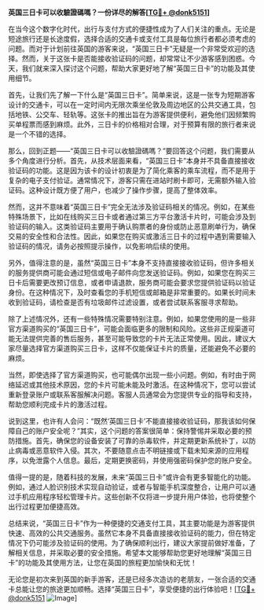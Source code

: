 **英国三日卡可以收驗證碼嗎？一份详尽的解答[[TG💪+ @donk5151](https://t.me/s/donk5151)]**

在当今这个数字化时代，出行与支付方式的便捷性成为了人们关注的重点。无论是短途旅行还是长途度假，选择合适的交通卡或支付工具是每位旅行者都必须考虑的问题。而对于计划前往英国的游客来说，“英国三日卡”无疑是一个非常受欢迎的选择。然而，关于这张卡是否能接收验证码的问题，却常常让不少游客感到困惑。今天，我们就来深入探讨这个问题，帮助大家更好地了解“英国三日卡”的功能及其使用细节。

首先，让我们先了解一下什么是“英国三日卡”。简单来说，这是一张专为短期游客设计的交通卡，可以在一定时间内无限次乘坐伦敦及周边地区的公共交通工具，包括地铁、公交车、轻轨等。这张卡的推出旨在为游客提供便利，避免他们因频繁购买单程票而感到麻烦。此外，三日卡的价格相对合理，对于预算有限的旅行者来说是一个不错的选择。

那么，回到正题——“英国三日卡可以收驗證碼嗎？”要回答这个问题，我们需要从多个角度进行分析。首先，从技术层面来看，“英国三日卡”本身并不具备直接接收验证码的功能。这是因为该卡的设计初衷是为了简化乘客的乘车流程，而不是用于复杂的电子支付验证。通常情况下，游客只需在进站时刷卡即可，无需额外输入验证码。这种设计既方便了用户，也减少了操作步骤，提高了整体效率。

然而，这并不意味着“英国三日卡”完全无法涉及验证码相关的情况。例如，在某些特殊场景下，比如在线购买三日卡或者通过第三方平台激活卡片时，可能会涉及到验证码的输入。这类验证码主要用于确认购票者的身份或防止恶意刷单行为，确保交易的安全性和合法性。因此，如果您在购买或激活三日卡的过程中遇到需要输入验证码的情况，请务必按照提示操作，以免影响后续的使用。

另外，值得注意的是，虽然“英国三日卡”本身不支持直接接收验证码，但许多相关的服务提供商可能会通过短信或电子邮件向您发送验证码。例如，如果您在购买三日卡后需要更改预订信息，或者申请退款，服务商可能会要求您提供验证码以验证身份。在这种情况下，及时查看您的手机短信或邮箱是非常重要的。如果长时间未收到验证码，请检查是否有垃圾邮件过滤设置，或者尝试联系客服寻求帮助。

除了上述情况外，还有一些特殊情况需要特别注意。例如，如果您使用的是一些非官方渠道购买的“英国三日卡”，可能会面临更多的限制和风险。这些非正规渠道可能无法提供完善的售后服务，甚至可能导致您的卡片无法正常使用。因此，建议大家尽量选择官方渠道购买三日卡，这样不仅能保证卡片的质量，还能避免不必要的麻烦。

当然，即使选择了官方渠道购买，也可能偶尔出现一些小问题。例如，有时由于网络延迟或其他技术原因，您的卡片可能未能及时激活。在这种情况下，您可以尝试重新登录账户或联系客服解决问题。客服人员通常会为您提供专业的指导和支持，帮助您顺利完成卡片的激活过程。

说到这里，也许有人会问：“既然‘英国三日卡’不能直接接收验证码，那我该如何保障自己的账户安全呢？”其实，这个问题的答案很简单：保持警惕并采取必要的预防措施。首先，确保您的设备安装了可靠的杀毒软件，并定期更新系统补丁，以防止病毒或恶意软件入侵。其次，不要随意点击不明链接或下载未知来源的应用程序，以免泄露个人信息。最后，定期更换密码，并使用强密码保护您的账户安全。

值得一提的是，随着科技的发展，未来“英国三日卡”或许会有更多智能化的功能。例如，通过人脸识别技术实现自动验证，或者与智能手机深度整合，让用户可以通过手机应用程序轻松管理卡片。这些创新不仅将进一步提升用户体验，也将使整个出行过程更加便捷高效。

总结来说，“英国三日卡”作为一种便捷的交通支付工具，其主要功能是为游客提供快速、高效的公共交通服务。虽然它本身不具备直接接收验证码的能力，但在特定情况下仍可能涉及验证码的使用。为了确保顺利出行，建议大家提前做好准备，了解相关信息，并采取必要的安全措施。希望本文能够帮助您更好地理解“英国三日卡”的功能及其使用方法，让您在英国的旅程更加愉快和无忧！

无论您是初次来到英国的新手游客，还是已经多次造访的老朋友，一张合适的交通卡总能让您的旅途更加顺畅。选择“英国三日卡”，享受便捷的出行体验吧！[[TG💪+ @donk5151](https://t.me/s/donk5151) ![Image](https://i.postimg.cc/rwNCRYN7/Snipaste-2025-04-30-17-27-05.png)]